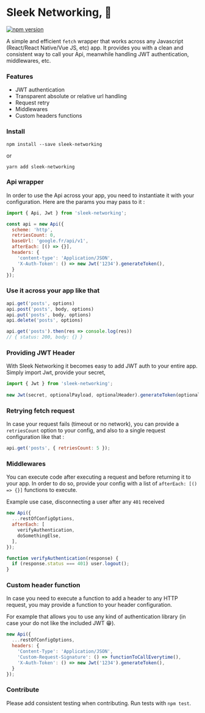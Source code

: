 # Sleek Networking, 🚀

[![npm version](https://badge.fury.io/js/sleek-networking.svg)](https://badge.fury.io/js/sleek-networking)

A simple and efficient `fetch` wrapper that works across any Javascript (React/React Native/Vue JS, etc) app.
It provides you with a clean and consistent way to call your Api, meanwhile handling JWT authentication, middlewares, etc.

### Features 

- JWT authentication
- Transparent absolute or relative url handling
- Request retry
- Middlewares
- Custom headers functions

### Install

`npm install --save sleek-networking`

or 

`yarn add sleek-networking`


### Api wrapper

In order to use the Api across your app, you need to instantiate it with your configuration.
Here are the params you may pass to it :

```javascript
import { Api, Jwt } from 'sleek-networking';

const api = new Api({
  scheme: 'http',
  retriesCount: 0,
  baseUrl: 'google.fr/api/v1',
  afterEach: [() => {}],
  headers: {
    'content-type': 'Application/JSON',
    'X-Auth-Token': () => new Jwt('1234').generateToken(),
  }
});
```

### Use it across your app like that

```javascript
api.get('posts', options)
api.post('posts', body, options)
api.put('posts', body, options)
api.delete('posts', options)

api.get('posts').then(res => console.log(res)) 
// { status: 200, body: {} }
```

### Providing JWT Header

With Sleek Networking it becomes easy to add JWT auth to your entire app. Simply import Jwt, provide your secret, 

```javascript
import { Jwt } from 'sleek-networking';
 
new Jwt(secret, optionalPayload, optionalHeader).generateToken(optionalPayload)
```


### Retrying fetch request

In case your request fails (timeout or no network), you can provide a `retriesCount` option to your config, and also to a single request configuration like that : 
```javascript
api.get('posts', { retriesCount: 5 });
```

### Middlewares

You can execute code after executing a request and before returning it to your app.
In order to do so, provide your config with a list of `afterEach: [() => {}]` functions to execute.

Example use case, disconnecting a user after any `401` received 

```javascript
new Api({ 
  ...restOfConfigOptions, 
  afterEach: [
    verifyAuthentication,
    doSomethingElse,
  ], 
});

function verifyAuthentication(response) {
  if (response.status === 401) user.logout();
}

```

### Custom header function

In case you need to execute a function to add a header to any HTTP request, you may provide a function to your header configuration.

For example that allows you to use any kind of authentication library (in case your do not like the included JWT 😁).

```javascript
new Api({ 
  ...restOfConfigOptions, 
  headers: {
    'Content-Type': 'Application/JSON',
    'Custom-Request-Signature': () => functionToCallEverytime(),
    'X-Auth-Token': () => new Jwt('1234').generateToken(),
  }
});
```

### Contribute

Please add consistent testing when contributing.
Run tests with `npm test`.
